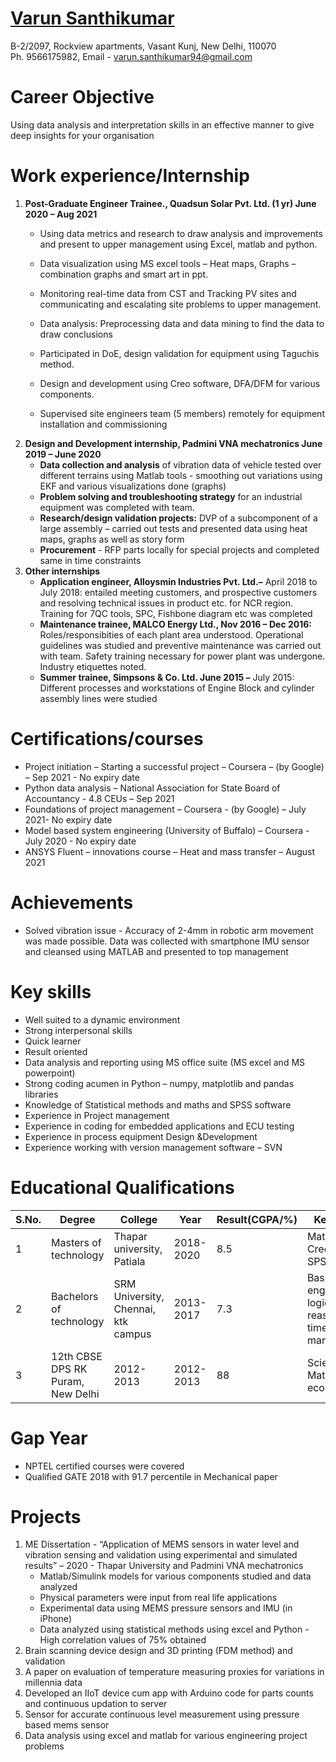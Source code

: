 

#  <ins>Varun Santhikumar</ins>   
 B-2/2097, Rockview apartments, Vasant Kunj, New Delhi, 110070    
 Ph. 9566175982, Email - varun.santhikumar94@gmail.com
 
# Career Objective
Using data analysis and interpretation skills in an effective manner to give deep insights for your organisation
 
# Work experience/Internship
1) __Post-Graduate Engineer Trainee., Quadsun Solar Pvt. Ltd. (1 yr) June 2020 – Aug 2021__
   - Using data metrics and research to draw analysis and improvements and present to upper management
     using Excel, matlab and python.

   - Data visualization using MS excel tools – Heat maps, Graphs – combination graphs and smart art in ppt.
   - Monitoring real-time data from CST and Tracking PV sites and communicating and escalating site
     problems to upper management.
   - Data analysis: Preprocessing data and data mining to find the data to draw conclusions
   - Participated in DoE, design validation for equipment using Taguchis method.
   - Design and development using Creo software, DFA/DFM for various components.
   - Supervised site engineers team (5 members) remotely for equipment installation and commissioning
2) __Design and Development internship, Padmini VNA mechatronics June 2019 – June 2020__
   - __Data collection and analysis__ of vibration data of vehicle tested over different terrains using Matlab tools - smoothing out variations using EKF and various           visualizations done (graphs)
   - __Problem solving and troubleshooting strategy__ for an industrial equipment was completed with team.
   - __Research/design validation projects:__ DVP of a subcomponent of a large assembly – carried out tests
     and presented data using heat maps, graphs as well as story form
   - __Procurement__ - RFP parts locally for special projects and completed same in time constraints
3) __Other internships__
   - __Application engineer, Alloysmin Industries Pvt. Ltd.–__ April 2018 to July 2018: entailed meeting
     customers, and prospective customers and resolving technical issues in product etc. for NCR region.
     Training for 7QC tools, SPC, Fishbone diagram etc was completed
   - __Maintenance trainee, MALCO Energy Ltd., Nov 2016 – Dec 2016:__ Roles/responsibities of each
     plant area understood. Operational guidelines was studied and preventive maintenance was carried out
     with team. Safety training necessary for power plant was undergone. Industry etiquettes noted.
   - __Summer trainee, Simpsons & Co. Ltd. June 2015 –__ July 2015: Different processes and workstations
     of Engine Block and cylinder assembly lines were studied
     
# Certifications/courses
   - Project initiation – Starting a successful project – Coursera – (by Google) – Sep 2021 - No expiry date
   - Python data analysis – National Association for State Board of Accountancy - 4.8 CEUs – Sep 2021
   - Foundations of project management – Coursera - (by Google) – July 2021- No expiry date
   - Model based system engineering (University of Buffalo) – Coursera - July 2020 - No expiry date
   - ANSYS Fluent – innovations course – Heat and mass transfer – August 2021
     
# Achievements
   - Solved vibration issue - Accuracy of 2-4mm in robotic arm movement was made possible. Data was
     collected with smartphone IMU sensor and cleansed using MATLAB and presented to top management

# Key skills
   - Well suited to a dynamic environment
   - Strong interpersonal skills
   - Quick learner
   - Result oriented
   - Data analysis and reporting using MS office suite (MS excel and MS powerpoint)
   - Strong coding acumen in Python – numpy, matplotlib and pandas libraries
   - Knowledge of Statistical methods and maths and SPSS software
   - Experience in Project management
   - Experience in coding for embedded applications and ECU testing
   - Experience in process equipment Design &Development
   - Experience working with version management software – SVN

# Educational Qualifications
| __S.No.__ | __Degree__ | __College__ | __Year__ | __Result(CGPA/%)__ | __Key areas__ |
| ------ | ------ | ------ | ------ | ------ | ------ |
| 1 | Masters of technology | Thapar university, Patiala | 2018-2020 | 8.5 | Matlab, Creo, Ansys, SPSS Tools|
| 2 | Bachelors of technology | SRM University, Chennai, ktk campus | 2013-2017 | 7.3 | Basic engineering, logical reasoning, time management |
| 3 | 12th CBSE DPS RK Puram, New Delhi | 2012-2013 | 2012-2013 | 88 | Science with Maths and economics |

# Gap Year
   - NPTEL certified courses were covered
   - Qualified GATE 2018 with 91.7 percentile in Mechanical paper 
# Projects
   1. ME Dissertation - “Application of MEMS sensors in water level and vibration sensing and validation using
      experimental and simulated results” – 2020 - Thapar University and Padmini VNA mechatronics
      - Matlab/Simulink models for various components studied and data analyzed
      - Physical parameters were input from real life applications
      - Experimental data using MEMS pressure sensors and IMU (in iPhone)
      - Data analyzed using statistical methods using excel and Python - High correlation values of 75%
        obtained
   2. Brain scanning device design and 3D printing (FDM method) and validation
   3. A paper on evaluation of temperature measuring proxies for variations in millennia data
   4. Developed an IIoT device cum app with Arduino code for parts counts and continuous updation to server
   5. Sensor for accurate continuous level measurement using pressure based mems sensor
   6. Data analysis using excel and matlab for various engineering project problems
